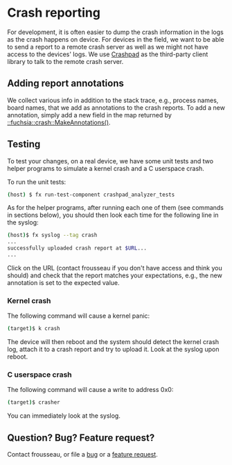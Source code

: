 # Crash reporting

For development, it is often easier to dump the crash information in the logs as
the crash happens on device. For devices in the field, we want to be able to
send a report to a remote crash server as well as we might not have access to
the devices' logs. We use
[Crashpad](https://chromium.googlesource.com/crashpad/crashpad/+/master/README.md)
as the third-party client library to talk to the remote crash server.

## Adding report annotations

We collect various info in addition to the stack trace, e.g., process names,
board names, that we add as annotations to the crash reports. To add a new
annotation, simply add a new field in the map returned by
[::fuchsia::crash::MakeAnnotations()](https://fuchsia.googlesource.com/garnet/+/master/bin/crashpad/report_annotations.h).

## Testing

To test your changes, on a real device, we have some unit tests and two helper
programs to simulate a kernel crash and a C userspace crash.

To run the unit tests:

```sh
(host) $ fx run-test-component crashpad_analyzer_tests
```

As for the helper programs, after running each one of them (see commands in
sections below), you should then look each time for the following line in the
syslog:

```sh
(host)$ fx syslog --tag crash
...
successfully uploaded crash report at $URL...
...
```

Click on the URL (contact frousseau if you don't have access and think you
should) and check that the report matches your expectations, e.g., the new
annotation is set to the expected value.

### Kernel crash

The following command will cause a kernel panic:

```sh
(target)$ k crash
```

The device will then reboot and the system should detect the kernel crash log,
attach it to a crash report and try to upload it. Look at the syslog upon
reboot.

### C userspace crash

The following command will cause a write to address 0x0:

```sh
(target)$ crasher
```

You can immediately look at the syslog.

## Question? Bug? Feature request?

Contact frousseau, or file a
[bug](https://fuchsia.atlassian.net/secure/CreateIssueDetails!init.jspa?pid=11718&issuetype=10006&priority=3&components=11950)
or a
[feature request](https://fuchsia.atlassian.net/secure/CreateIssueDetails!init.jspa?pid=11718&issuetype=10005&priority=3&components=11950).
